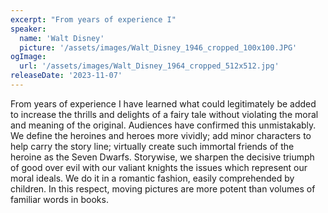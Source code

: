 ```yaml
---
excerpt: "From years of experience I"
speaker:
  name: 'Walt Disney'
  picture: '/assets/images/Walt_Disney_1946_cropped_100x100.JPG'
ogImage:
  url: '/assets/images/Walt_Disney_1964_cropped_512x512.jpg'
releaseDate: '2023-11-07'
---
```


From years of experience I have learned what could legitimately be added to increase the thrills and delights of a fairy tale without violating the moral and meaning of the original. Audiences have confirmed this unmistakably. We define the heroines and heroes more vividly; add minor characters to help carry the story line; virtually create such immortal friends of the heroine as the Seven Dwarfs. Storywise, we sharpen the decisive triumph of good over evil with our valiant knights the issues which represent our moral ideals. We do it in a romantic fashion, easily comprehended by children. In this respect, moving pictures are more potent than volumes of familiar words in books.
